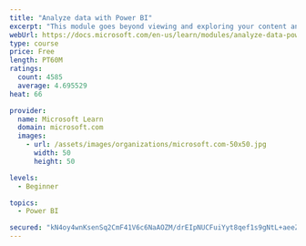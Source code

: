 ```yaml
---
title: "Analyze data with Power BI"
excerpt: "This module goes beyond viewing and exploring your content and explains how to interact with it by working with reports and dashboards to uncover and share new business insights."
webUrl: https://docs.microsoft.com/en-us/learn/modules/analyze-data-power-bi/
type: course
price: Free
length: PT60M
ratings:
  count: 4585
  average: 4.695529
heat: 66

provider:
  name: Microsoft Learn
  domain: microsoft.com
  images:
    - url: /assets/images/organizations/microsoft.com-50x50.jpg
      width: 50
      height: 50

levels:
  - Beginner

topics:
  - Power BI

secured: "kN4oy4wnKsenSq2CmF41V6c6NaAOZM/drEIpNUCFuiYyt8qef1s9gNtL+aeeZ/Gf7G3E1iyFE5TBN4vgx6i8l/WA2kpKGL006Kd6Sj021FroKSbI8zdKFN2M9v3O1vPSy5lRU1v948syrRHfHuUJb2YrE2qki5WLajAwgvw67Y2yZjmuiDTJ+D75QURcb5yalLMCVFdDyhhSXfdpkCoVUALzbdYIGRBbTaQqrmjuPoUILgSTtEJUe4GsuFncT3m4MQTUK+c5G8xjpdU03G6SE6X9bfeKnadhyv4TQUts/+HssRPNrFHSn/sOwZ+R/s8Kdk2iqrDq54hBLw1X66tbovIVayl+wZmsXW1WUmaUx92JDVzyZZsmaVRL0U2KcGwAe38qAlYVR2heecx2g2D5aQ==;in7I9wwiL9kQ0cfR1dmHGQ=="
---
```


